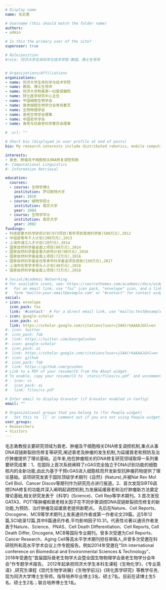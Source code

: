 ```yaml
---
# Display name
name: 毛志勇

# Username (this should match the folder name)
authors:
- admin

# Is this the primary user of the site?
superuser: true

# Role/position
#role: 同济大学生命科学与技术学院-教授、博士生导师


# Organizations/Affiliations
organizations:
- name: 同济大学生命科学与技术学院
- name: 教授、博士生导师
- name: 同济大学附属第一妇婴保健院
- name: 转化医学研究中心主任
- name: 中国细胞生物学会
- name: 衰老细胞生物学分会常务委员
- name: 生物物理学会
- name: 衰老生物学会理事
- name: 中国老年学会
- name: 衰老与抗衰老科学委员会理事

#  url: ""

# Short bio (displayed in user profile at end of posts)
bio: My research interests include distributed robotics, mobile computing and programmable matter.

interests:
- 衰老、肿瘤及干细胞相关DNA修复调控机制
#- Computational Linguistics
#- Information Retrieval

education:
  courses:
  - course: 生物学博士
    institution: 罗切斯特大学
    year: 2010
  - course: 植物学硕士
    institution: 南京大学
    year: 2004
  - course: 生物学学士
    institution: 南京大学
    year: 2002
fundings:
- 科技部重大科学研究计划(973项目)青年项目首席科学家(500万元),2012
- 中组部青年千人计划(200万元),2013
- 上海市浦江人才计划(20万元),2014
- 国家自然科学基金面上项目(80万元),2014
- 国家自然科学基金重大研究计划(90万元),2016
- 国家自然科学基金面上项目(72万元),2016
- 国家自然科学基金优秀青年科学基金项目资助(150万元),2017
- 上海市优秀学术带头人计划(40万元),2018
- 国家自然科学基金面上项目(72万元),2018

# Social/Academic Networking
# For available icons, see: https://sourcethemes.com/academic/docs/widgets/#icons
#   For an email link, use "fas" icon pack, "envelope" icon, and a link in the
#   form "mailto:your-email@example.com" or "#contact" for contact widget.
social:
- icon: envelope
  icon_pack: fas
  link: '#contact'  # For a direct email link, use "mailto:test@example.org".
- icon: google-scholar
  icon_pack: ai
  link: https://scholar.google.com/citations?user=jSAkCrkAAAAJ&hl=en
#- icon: twitter
#  icon_pack: fab
#  link: https://twitter.com/GeorgeCushen
#- icon: google-scholar
#  icon_pack: ai
#  link: https://scholar.google.com/citations?user=jSAkCrkAAAAJ&hl=en
#- icon: github
#  icon_pack: fab
#  link: https://github.com/gcushen
# Link to a PDF of your resume/CV from the About widget.
# To enable, copy your resume/CV to `static/files/cv.pdf` and uncomment the lines below.  
# - icon: cv
#   icon_pack: ai
#   link: files/cv.pdf

# Enter email to display Gravatar (if Gravatar enabled in Config)
email: ""
  
# Organizational groups that you belong to (for People widget)
#   Set this to `[]` or comment out if you are not using People widget.  
user_groups:
- Researchers
- Visitors
---
```


毛志勇教授主要研究领域为衰老、肿瘤及干细胞相关DNA修复调控机制,重点从事DNA双链断裂损伤修复等研究,阐述衰老及肿瘤的发生机制,为延缓衰老和预防及治疗肿瘤提供了理论基础。近年来,他在肿瘤相关的DNA修复研究领域取得一系列重要研究成果：1、在国际上首次系统阐释了cGAS完全独立于DNA识别功能的细胞核内的全新功能,由此为基于干预cGAS进入细胞核而开发新型抗肿瘤药物提供了理论基础。该项研究发表于国际顶级学术期刊《自然》(Nature),并被Nat Rev Mol Cell Biol、Cancer Discov等期刊作为研究亮点进行报道。2、首次发现SIRT6调控DNA修复的功能并深入阐明起调控机制,为发展延缓衰老和治疗肿瘤新方法奠定理论基础,相关研究发表于《科学》(Science)、Cell Rep等学术期刊。3.首次发现GATA3、POT1等肿瘤和衰老相关因子在不同步骤调控DNA双链断裂损伤修复的新功能,为预防、治疗肿瘤及延缓衰老提供新靶点。
先后在Nature、Cell Reports、Oncogene、MCB等学术期刊上发表通讯作者或第一作者论文29篇。近5年12篇,SCI收录12篇,其中8篇通讯作者,平均影响因子10.31。代表性论著以通讯作者发表于Nature、Science、PNAS、Cell Death Differentiation、Cell Reports, Cell Death Differ, Oncogene, MCB等国际专业期刊。曾多次受邀为Cell Reports、Cancer Research、Aging Cell等高水平学术期刊担任审稿人,并曾多次受邀在科研院所和高水平学术会议上作专题报告。例如2014年受邀在“5th international conference on Biomedical and Environmental Sciences & Technology”、2018年受邀在“首届国际衰老生物学大会暨全国生物物理学会衰老生物学分会年会”作专题学术报告。
2012年起承担同济大学生本科生课程《生物化学》、《专业英语》,研究生课程《现代生物学进展》《生物学前沿》《转化医学研究》等教学任务,现为同济大学博士生导师。指导培养毕业博士3名、硕士7名。目前在读博士生5名、硕士生2名；联合培养博士生1名。

